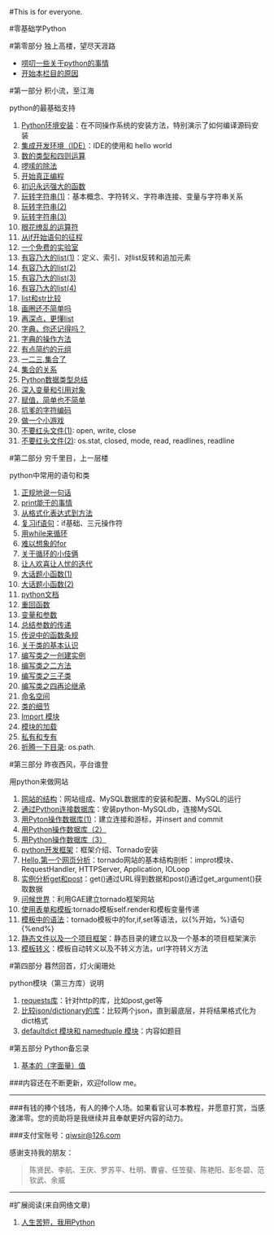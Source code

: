 #This is for everyone.

#零基础学Python

#第零部分 独上高楼，望尽天涯路

- [唠叨一些关于python的事情](./001.md)
- [开始本栏目的原因](./README.md)

#第一部分 积小流，至江海

python的最基础支持

1. [Python环境安装](./101.md)：在不同操作系统的安装方法，特别演示了如何编译源码安装
2. [集成开发环境（IDE）](./102.md)：IDE的使用和 hello world
3. [数的类型和四则运算](./103.md)
4. [啰嗦的除法](./104.md)
5. [开始真正编程](./105.md)
6. [初识永远强大的函数](./106.md)
7. [玩转字符串(1)](./107.md)：基本概念、字符转义、字符串连接、变量与字符串关系
8. [玩转字符串(2)](./108.md)
9. [玩转字符串(3)](./109.md)
10. [眼花缭乱的运算符](./110.md)
11. [从if开始语句的征程](./111.md)
12. [一个免费的实验室](./112.md)
13. [有容乃大的list(1)](./113.md)：定义、索引、对list反转和追加元素
14. [有容乃大的list(2)](./114.md)
15. [有容乃大的list(3)](./115.md)
16. [有容乃大的list(4)](./116.md)
17. [list和str比较](./117.md)
18. [画圈还不简单吗](./118.md)
19. [再深点，更懂list](./119.md)
20. [字典，你还记得吗？](./120.md)
21. [字典的操作方法](./121.md)
22. [有点简约的元组](./122.md)
23. [一二三,集合了](./123.md)
24. [集合的关系](./124.md)
25. [Python数据类型总结](./125.md)
26. [深入变量和引用对象](./126.md)
27. [赋值，简单也不简单](./127.md)
28. [坑爹的字符编码](./128.md)
29. [做一个小游戏](./129.md)
30. [不要红头文件(1)](./130.md): open, write, close
31. [不要红头文件(2)](./131.md): os.stat, closed, mode, read, readlines, readline

#第二部分 穷千里目，上一层楼

python中常用的语句和类

1. [正规地说一句话](./201.md)
2. [print能干的事情](./202.md)
3. [从格式化表达式到方法](./203.md)
4. [复习if语句](./204.md)：if基础、三元操作符
5. [用while来循环](./205.md)
6. [难以想象的for](./206.md)
7. [关于循环的小伎俩](./207.md)
8. [让人欢喜让人忧的迭代](./208.md)
9. [大话题小函数(1)](./209.md)
10. [大话题小函数(2)](./210.md)
11. [python文档](./211.md)
12. [重回函数](./212.md)
13. [变量和参数](./213.md)
14. [总结参数的传递](./214.md)
15. [传说中的函数条规](./215.md)
16. [关于类的基本认识](./216.md)
17. [编写类之一创建实例](./217.md)
18. [编写类之二方法](./218.md)
19. [编写类之三子类](./219.md)
20. [编写类之四再论继承](./220.md)
21. [命名空间](./221.md)
22. [类的细节](./222.md)
23. [Import 模块](./223.md)
24. [模块的加载](./224.md)
25. [私有和专有](./225.md)
26. [折腾一下目录](./226.md): os.path.<attribute>

#第三部分 昨夜西风，亭台谁登

用python来做网站

1. [网站的结构](./301.md)：网站组成、MySQL数据库的安装和配置、MySQL的运行
2. [通过Python连接数据库](./302.md)：安装python-MySQLdb，连接MySQL
3. [用Pyton操作数据库(1)](./303.md)：建立连接和游标，并insert and commit
4. [用Python操作数据库（2）](./304.md)
5. [用Python操作数据库（3）](./305.md)
6. [python开发框架](./306.md)：框架介绍、Tornado安装
7. [Hello,第一个网页分析](./307.md)：tornado网站的基本结构剖析：improt模块、RequestHandler, HTTPServer, Application, IOLoop
8. [实例分析get和post](./308.md)：get()通过URL得到数据和post()通过get_argument()获取数据
9. [问候世界](./309.md)：利用GAE建立tornado框架网站
11. [使用表单和模板](./311.md):tornado模板self.render和模板变量传递
12. [模板中的语法](./312.md)：tornado模板中的for,if,set等语法，以{%开始，%}语句{%end%}
13. [静态文件以及一个项目框架](./313.md)：静态目录的建立以及一个基本的项目框架演示
14. [模板转义](./314.md)：模板自动转义以及不转义方法，url字符转义方法

#第四部分 暮然回首，灯火阑珊处

python模块（第三方库）说明

1. [requests库](./401.md)：针对http的库，比如post,get等
2. [比较json/dictionary的库](./402.md)：比较两个json，直到最底层，并将结果格式化为dict格式
3. [defaultdict 模块和 namedtuple 模块](./403.md)：内容如题目

#第五部分 Python备忘录

1. [基本的（字面量）值](./501.md)

###内容还在不断更新，欢迎follow me。

<hr>

###有钱的捧个钱场，有人的捧个人场。如果看官认可本教程，并愿意打赏，当感激涕零。您的资助将是我继续并且奉献更好内容的动力。

###支付宝账号：qiwsir@126.com

感谢支持我的朋友：

>陈贤民、李航、王庆、罗苏平、杜明、曹睿、任笠斐、陈艳阳、彭冬碧、范钦武、余威

<hr>

#扩展阅读(来自网络文章)

1. [人生苦短，我用Python](./reading/01.md)
